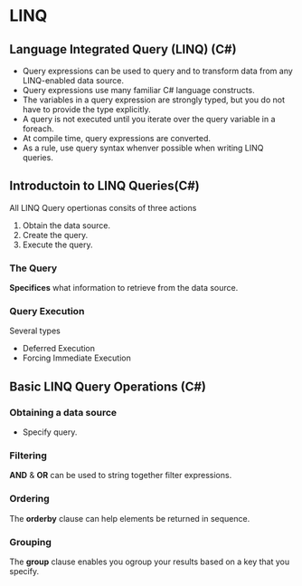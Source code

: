 # LINQ

## Language Integrated Query (LINQ) (C#)

* Query expressions can be used to query and to transform data from any LINQ-enabled data source.
* Query expressions use many familiar C# language constructs.
* The variables in a query expression are strongly typed, but you do not have to provide the type explicitly.
* A query is not executed until you iterate over the query variable in a foreach.
* At compile time, query expressions are converted.
* As a rule, use query syntax whenver possible when writing LINQ queries.

## Introductoin to LINQ Queries(C#)

All LINQ Query opertionas consits of three actions

1. Obtain the data source.
2. Create the query.
3. Execute the query.

### The Query

**Specifices** what information to retrieve from the data source.

### Query Execution

Several types

* Deferred Execution
* Forcing Immediate Execution

## Basic LINQ Query Operations (C#)

### Obtaining a data source

* Specify query.

### Filtering 

**AND** & **OR** can be used to string together filter expressions.

### Ordering

The **orderby** clause can help elements be returned in sequence.

### Grouping

The **group** clause enables you  ogroup your results based on a key that you specify.